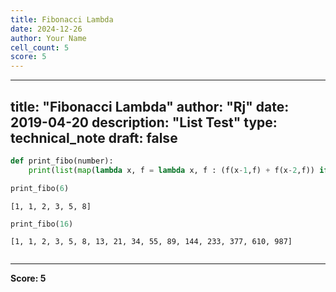 ```yaml
---
title: Fibonacci Lambda
date: 2024-12-26
author: Your Name
cell_count: 5
score: 5
---
```


---
title: "Fibonacci Lambda"
author: "Rj"
date: 2019-04-20
description: "List Test"
type: technical_note
draft: false
---

```python
def print_fibo(number):
    print(list(map(lambda x, f = lambda x, f : (f(x-1,f) + f(x-2,f)) if x > 1 else 1: f(x,f), range(number))))
```


```python
print_fibo(6)
```

    [1, 1, 2, 3, 5, 8]



```python
print_fibo(16)
```

    [1, 1, 2, 3, 5, 8, 13, 21, 34, 55, 89, 144, 233, 377, 610, 987]



```python

```


---
**Score: 5**